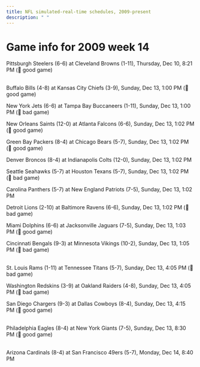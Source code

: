 ```yaml
---
title: NFL simulated-real-time schedules, 2009-present
description: " "
---
```


# Game info for 2009 week 14

Pittsburgh Steelers (6-6) at Cleveland Browns (1-11), Thursday, Dec 10, 8:21 PM (:football: good game)

<br/>Buffalo Bills (4-8) at Kansas City Chiefs (3-9), Sunday, Dec 13, 1:00 PM (:football: good game)

New York Jets (6-6) at Tampa Bay Buccaneers (1-11), Sunday, Dec 13, 1:00 PM (:red_circle: bad game)

New Orleans Saints (12-0) at Atlanta Falcons (6-6), Sunday, Dec 13, 1:02 PM (:football: good game)

Green Bay Packers (8-4) at Chicago Bears (5-7), Sunday, Dec 13, 1:02 PM (:football: good game)

Denver Broncos (8-4) at Indianapolis Colts (12-0), Sunday, Dec 13, 1:02 PM

Seattle Seahawks (5-7) at Houston Texans (5-7), Sunday, Dec 13, 1:02 PM (:red_circle: bad game)

Carolina Panthers (5-7) at New England Patriots (7-5), Sunday, Dec 13, 1:02 PM

Detroit Lions (2-10) at Baltimore Ravens (6-6), Sunday, Dec 13, 1:02 PM (:red_circle: bad game)

Miami Dolphins (6-6) at Jacksonville Jaguars (7-5), Sunday, Dec 13, 1:03 PM (:football: good game)

Cincinnati Bengals (9-3) at Minnesota Vikings (10-2), Sunday, Dec 13, 1:05 PM (:red_circle: bad game)

<br/>St. Louis Rams (1-11) at Tennessee Titans (5-7), Sunday, Dec 13, 4:05 PM (:red_circle: bad game)

Washington Redskins (3-9) at Oakland Raiders (4-8), Sunday, Dec 13, 4:05 PM (:red_circle: bad game)

San Diego Chargers (9-3) at Dallas Cowboys (8-4), Sunday, Dec 13, 4:15 PM (:football: good game)

<br/>Philadelphia Eagles (8-4) at New York Giants (7-5), Sunday, Dec 13, 8:30 PM (:football: good game)

<br/>Arizona Cardinals (8-4) at San Francisco 49ers (5-7), Monday, Dec 14, 8:40 PM

